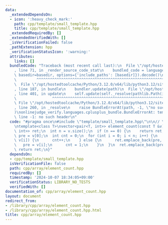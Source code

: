 ```yaml
---
data:
  _extendedDependsOn:
  - icon: ':heavy_check_mark:'
    path: cpp/template/small_template.hpp
    title: cpp/template/small_template.hpp
  _extendedRequiredBy: []
  _extendedVerifiedWith: []
  _isVerificationFailed: false
  _pathExtension: hpp
  _verificationStatusIcon: ':warning:'
  attributes:
    links: []
  bundledCode: "Traceback (most recent call last):\n  File \"/opt/hostedtoolcache/Python/3.12.0/x64/lib/python3.12/site-packages/onlinejudge_verify/documentation/build.py\"\
    , line 71, in _render_source_code_stat\n    bundled_code = language.bundle(stat.path,\
    \ basedir=basedir, options={'include_paths': [basedir]}).decode()\n          \
    \         ^^^^^^^^^^^^^^^^^^^^^^^^^^^^^^^^^^^^^^^^^^^^^^^^^^^^^^^^^^^^^^^^^^^^^^^^^^^^^^^^^\n\
    \  File \"/opt/hostedtoolcache/Python/3.12.0/x64/lib/python3.12/site-packages/onlinejudge_verify/languages/cplusplus.py\"\
    , line 187, in bundle\n    bundler.update(path)\n  File \"/opt/hostedtoolcache/Python/3.12.0/x64/lib/python3.12/site-packages/onlinejudge_verify/languages/cplusplus_bundle.py\"\
    , line 401, in update\n    self.update(self._resolve(pathlib.Path(included), included_from=path))\n\
    \                ^^^^^^^^^^^^^^^^^^^^^^^^^^^^^^^^^^^^^^^^^^^^^^^^^^^^^^^^^\n \
    \ File \"/opt/hostedtoolcache/Python/3.12.0/x64/lib/python3.12/site-packages/onlinejudge_verify/languages/cplusplus_bundle.py\"\
    , line 260, in _resolve\n    raise BundleErrorAt(path, -1, \"no such header\"\
    )\nonlinejudge_verify.languages.cplusplus_bundle.BundleErrorAt: template/small_template.hpp:\
    \ line -1: no such header\n"
  code: "#pragma once\n#include \"template/small_template.hpp\"\n\n// \u500B\u6570\
    \ntemplate<class T>\nvector<pair<T, int>> element_count(const T &v) {\n  vector<pair<T,\
    \ int>> ret;\n  int n = v.size();\n  if (n == 0) {\n    return ret;\n  }\n  T\
    \ pre = v[0];\n  int cnt = 0;\n  for (int i = 0; i < n; i++) {\n    if (pre ==\
    \ v[i]) {\n      cnt++;\n    } else {\n      ret.emplace_back(pre, cnt);\n   \
    \   pre = v[i];\n      cnt = 1;\n    }\n  }\n  ret.emplace_back(pre, cnt);\n \
    \ return ret;\n}"
  dependsOn:
  - cpp/template/small_template.hpp
  isVerificationFile: false
  path: cpp/array/element_count.hpp
  requiredBy: []
  timestamp: '2024-10-07 18:34:05+09:00'
  verificationStatus: LIBRARY_NO_TESTS
  verifiedWith: []
documentation_of: cpp/array/element_count.hpp
layout: document
redirect_from:
- /library/cpp/array/element_count.hpp
- /library/cpp/array/element_count.hpp.html
title: cpp/array/element_count.hpp
---
```


